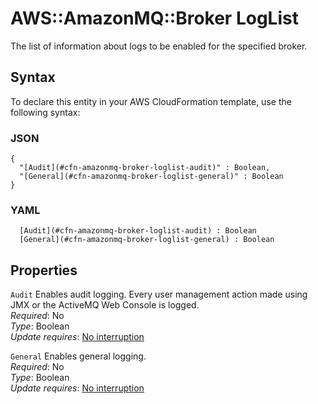 # AWS::AmazonMQ::Broker LogList<a name="aws-properties-amazonmq-broker-loglist"></a>

The list of information about logs to be enabled for the specified broker\.

## Syntax<a name="aws-properties-amazonmq-broker-loglist-syntax"></a>

To declare this entity in your AWS CloudFormation template, use the following syntax:

### JSON<a name="aws-properties-amazonmq-broker-loglist-syntax.json"></a>

```
{
  "[Audit](#cfn-amazonmq-broker-loglist-audit)" : Boolean,
  "[General](#cfn-amazonmq-broker-loglist-general)" : Boolean
}
```

### YAML<a name="aws-properties-amazonmq-broker-loglist-syntax.yaml"></a>

```
﻿  [Audit](#cfn-amazonmq-broker-loglist-audit) : Boolean
﻿  [General](#cfn-amazonmq-broker-loglist-general) : Boolean
```

## Properties<a name="aws-properties-amazonmq-broker-loglist-properties"></a>

`Audit`  <a name="cfn-amazonmq-broker-loglist-audit"></a>
Enables audit logging\. Every user management action made using JMX or the ActiveMQ Web Console is logged\.  
*Required*: No  
*Type*: Boolean  
*Update requires*: [No interruption](https://docs.aws.amazon.com/AWSCloudFormation/latest/UserGuide/using-cfn-updating-stacks-update-behaviors.html#update-no-interrupt)

`General`  <a name="cfn-amazonmq-broker-loglist-general"></a>
Enables general logging\.  
*Required*: No  
*Type*: Boolean  
*Update requires*: [No interruption](https://docs.aws.amazon.com/AWSCloudFormation/latest/UserGuide/using-cfn-updating-stacks-update-behaviors.html#update-no-interrupt)